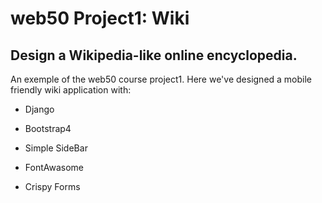 # web50 Project1: Wiki #
## Design a Wikipedia-like online encyclopedia. ##

An exemple of the web50 course project1. Here we've designed a mobile friendly wiki application with:

- Django

- Bootstrap4

- Simple SideBar 

- FontAwasome

- Crispy Forms 
